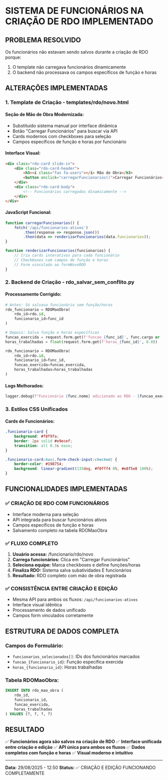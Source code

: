 # SISTEMA DE FUNCIONÁRIOS NA CRIAÇÃO DE RDO IMPLEMENTADO

## PROBLEMA RESOLVIDO
Os funcionários não estavam sendo salvos durante a criação de RDO porque:
1. O template não carregava funcionários dinamicamente
2. O backend não processava os campos específicos de função e horas

## ALTERAÇÕES IMPLEMENTADAS

### 1. **Template de Criação - templates/rdo/novo.html**

#### **Seção de Mão de Obra Modernizada:**
- Substituído sistema manual por interface dinâmica
- Botão "Carregar Funcionários" para buscar via API
- Cards modernos com checkboxes para seleção
- Campos específicos de função e horas por funcionário

#### **Interface Visual:**
```html
<div class="rdo-card slide-in">
    <div class="rdo-card-header">
        <h3><i class="fas fa-users"></i> Mão de Obra</h3>
        <button onclick="carregarFuncionarios()">Carregar Funcionários</button>
    </div>
    <div class="rdo-card-body">
        <!-- Funcionários carregados dinamicamente -->
    </div>
</div>
```

#### **JavaScript Funcional:**
```javascript
function carregarFuncionarios() {
    fetch('/api/funcionarios-ativos')
        .then(response => response.json())
        .then(data => renderizarFuncionarios(data.funcionarios));
}

function renderizarFuncionarios(funcionarios) {
    // Cria cards interativos para cada funcionário
    // Checkboxes com campos de função e horas
    // Form vinculado ao formNovoRDO
}
```

### 2. **Backend de Criação - rdo_salvar_sem_conflito.py**

#### **Processamento Corrigido:**
```python
# Antes: Só salvava funcionário sem função/horas
rdo_funcionario = RDOMaoObra(
    rdo_id=rdo.id,
    funcionario_id=func_id
)

# Depois: Salva função e horas específicas
funcao_exercida = request.form.get(f'funcao_{func_id}', func.cargo or 'Operacional')
horas_trabalhadas = float(request.form.get(f'horas_{func_id}', 8.0))

rdo_funcionario = RDOMaoObra(
    rdo_id=rdo.id,
    funcionario_id=func_id,
    funcao_exercida=funcao_exercida,
    horas_trabalhadas=horas_trabalhadas
)
```

#### **Logs Melhorados:**
```python
logger.debug(f"Funcionário {func.nome} adicionado ao RDO - {funcao_exercida} - {horas_trabalhadas}h")
```

### 3. **Estilos CSS Unificados**

#### **Cards de Funcionários:**
```css
.funcionario-card {
    background: #f8f9fa;
    border: 2px solid #e9ecef;
    transition: all 0.3s ease;
}

.funcionario-card:has(.form-check-input:checked) {
    border-color: #198754;
    background: linear-gradient(135deg, #f0fff4 0%, #e8f5e8 100%);
}
```

## FUNCIONALIDADES IMPLEMENTADAS

### ✅ **CRIAÇÃO DE RDO COM FUNCIONÁRIOS**
- Interface moderna para seleção
- API integrada para buscar funcionários ativos
- Campos específicos de função e horas
- Salvamento completo na tabela RDOMaoObra

### ✅ **FLUXO COMPLETO**
1. **Usuário acessa:** /funcionario/rdo/novo
2. **Carrega funcionários:** Clica em "Carregar Funcionários"
3. **Seleciona equipe:** Marca checkboxes e define funções/horas
4. **Finaliza RDO:** Sistema salva subatividades E funcionários
5. **Resultado:** RDO completo com mão de obra registrada

### ✅ **CONSISTÊNCIA ENTRE CRIAÇÃO E EDIÇÃO**
- Mesma API para ambos os fluxos: `/api/funcionarios-ativos`
- Interface visual idêntica
- Processamento de dados unificado
- Campos form vinculados corretamente

## ESTRUTURA DE DADOS COMPLETA

### **Campos do Formulário:**
- `funcionarios_selecionados[]`: IDs dos funcionários marcados
- `funcao_{funcionario_id}`: Função específica exercida
- `horas_{funcionario_id}`: Horas trabalhadas

### **Tabela RDOMaoObra:**
```sql
INSERT INTO rdo_mao_obra (
    rdo_id, 
    funcionario_id, 
    funcao_exercida, 
    horas_trabalhadas
) VALUES (?, ?, ?, ?)
```

## RESULTADO

✅ **Funcionários agora são salvos na criação de RDO**
✅ **Interface unificada entre criação e edição**
✅ **API única para ambos os fluxos**
✅ **Dados completos com função e horas**
✅ **Visual moderno e intuitivo**

---
**Data:** 29/08/2025 - 12:50
**Status:** ✅ CRIAÇÃO E EDIÇÃO FUNCIONANDO COMPLETAMENTE